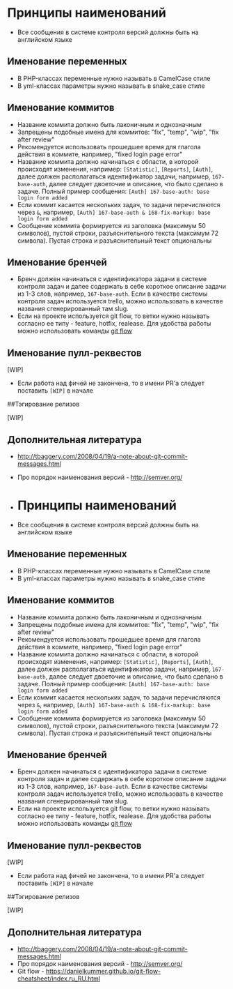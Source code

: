 # Принципы наименований

* Все сообщения в системе контроля версий должны быть на английском языке

## Именование переменных

 * В PHP-классах переменные нужно называть в CamelCase стиле
 * В yml-классах параметры нужно называть в snake_case стиле

## Именование коммитов

* Название коммита должно быть лаконичным и однозначным
* Запрещены подобные имена для коммитов: "fix", "temp", "wip", "fix after review"
* Рекомендуется использовать прошедшее время для глагола действия в коммите, например, "fixed login page error"
* Название коммита должно начинаться с области, в которой происходят изменения, например: `[Statistic]`, `[Reports]`, `[Auth]`, далее должен располагаться идентификатор задачи, например, `167-base-auth`, далее следует двоеточие и описание, что было сделано в задаче. Полный пример сообщения: `[Auth] 167-base-auth: base login form added`
* Если коммит касается нескольких задач, то задачи перечисляются через `&`, например, `[Auth] 167-base-auth & 168-fix-markup: base login form added`
* Сообщение коммита формируется из заголовка (максимум 50 символов), пустой строки, разъяснительного текста (максимум 72 символа). Пустая строка и разъяснительный текст опциональны

## Именование бренчей

* Бренч должен начинаться с идентификатора задачи в системе контроля задач и далее содержать в себе короткое описание задачи из 1-3 слов, например, `167-base-auth`. Если в качестве системы контроля задач используется trello, можно использовать в качестве названия сгенерированный там slug.
* Если на проекте используется git flow, то ветки нужно называть согласно ее типу - feature, hotfix, realease. Для удобства работы можно использовать команды [git flow](https://danielkummer.github.io/git-flow-cheatsheet/index.ru_RU.html)

## Именование пулл-реквестов

[WIP]
* Если работа над фичей не закончена, то в имени PR'а следует поставить `[WIP]` в начале

##Тэгирование релизов

[WIP]

## Дополнительная литература
* http://tbaggery.com/2008/04/19/a-note-about-git-commit-messages.html
* Про порядок наименования версий - http://semver.org/
* # Принципы наименований

* Все сообщения в системе контроля версий должны быть на английском языке

## Именование переменных

 * В PHP-классах переменные нужно называть в CamelCase стиле
 * В yml-классах параметры нужно называть в snake_case стиле

## Именование коммитов

* Название коммита должно быть лаконичным и однозначным
* Запрещены подобные имена для коммитов: "fix", "temp", "wip", "fix after review"
* Рекомендуется использовать прошедшее время для глагола действия в коммите, например, "fixed login page error"
* Название коммита должно начинаться с области, в которой происходят изменения, например: `[Statistic]`, `[Reports]`, `[Auth]`, далее должен располагаться идентификатор задачи, например, `167-base-auth`, далее следует двоеточие и описание, что было сделано в задаче. Полный пример сообщения: `[Auth] 167-base-auth: base login form added`
* Если коммит касается нескольких задач, то задачи перечисляются через `&`, например, `[Auth] 167-base-auth & 168-fix-markup: base login form added`
* Сообщение коммита формируется из заголовка (максимум 50 символов), пустой строки, разъяснительного текста (максимум 72 символа). Пустая строка и разъяснительный текст опциональны

## Именование бренчей

* Бренч должен начинаться с идентификатора задачи в системе контроля задач и далее содержать в себе короткое описание задачи из 1-3 слов, например, `167-base-auth`. Если в качестве системы контроля задач используется trello, можно использовать в качестве названия сгенерированный там slug.
* Если на проекте используется git flow, то ветки нужно называть согласно ее типу - feature, hotfix, realease. Для удобства работы можно использовать команды [git flow](https://danielkummer.github.io/git-flow-cheatsheet/index.ru_RU.html)

## Именование пулл-реквестов

[WIP]
* Если работа над фичей не закончена, то в имени PR'а следует поставить `[WIP]` в начале

##Тэгирование релизов

[WIP]

## Дополнительная литература
* http://tbaggery.com/2008/04/19/a-note-about-git-commit-messages.html
* Про порядок наименования версий - http://semver.org/
* Git flow - https://danielkummer.github.io/git-flow-cheatsheet/index.ru_RU.html 

